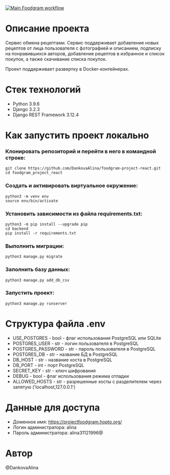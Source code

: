 [![Main Foodgram workflow](https://github.com/DankovaAlina/foodgram-project-react/actions/workflows/main.yml/badge.svg)](https://github.com/DankovaAlina/foodgram-project-react/actions/workflows/main.yml)

# **Описание проекта**

Cервис обмена рецептами.
Сервис поддерживает добавление новых рецептов от лица пользователя с фотографией и описанием, подписку на понравившихся авторов, добавление рецептов в избранное и список покупок, а также скачивание списка покупок.

Проект поддерживает развертку в Docker-контейнерах.

# **Стек технологий**

- Python 3.9.6
- Django 3.2.3
- Django REST Framework 3.12.4

# **Как запустить проект локально**

### **Клонировать репозиторий и перейти в него в командной строке:**

```
git clone https://github.com/DankovaAlina/foodgram-project-react.git
cd foodgram_project_react
```

### **Cоздать и активировать виртуальное окружение:**

```
python3 -m venv env
source env/bin/activate
```

### **Установить зависимости из файла requirements.txt:**

```
python3 -m pip install --upgrade pip
cd backend
pip install -r requirements.txt
```

### **Выполнить миграции:**

```
python3 manage.py migrate
```

### **Заполнить базу данных:**

```
python3 manage.py add_db_csv
```

### **Запустить проект:**

```
python3 manage.py runserver
```

# **Структура файла .env**

- USE_POSTGRES - bool - флаг использования PostgreSQL или SQLite
- POSTGRES_USER - str - логин пользователя в PostgreSQL
- POSTGRES_PASSWORD - str - пароль пользователя в PostgreSQL
- POSTGRES_DB - str - название БД в PostgreSQL
- DB_HOST - str - название хоста в PostgreSQL
- DB_PORT - int - порт PostgreSQL
- SECRET_KEY - str - ключ шифрования
- DEBUG - bool - флаг использования режима отладки
- ALLOWED_HOSTS - str - разрешенные хосты с разделителем через запятую ('localhost,127.0.0.1')

# **Данные для доступа**

- Доменное имя: https://projectfoodgram.hopto.org/
- Логин администратора: alina
- Пароль администратора: alina31121996@

# **Автор**

@DankovaAlina
